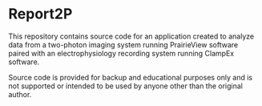 # Report2P

This repository contains source code for an application created to analyze data from a two-photon imaging system running PrairieView software paired with an electrophysiology recording system running ClampEx software. 

Source code is provided for backup and educational purposes only and is not supported or intended to be used by anyone other than the original author.